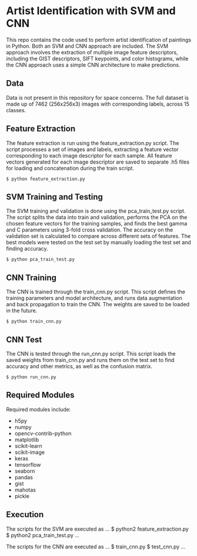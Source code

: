 # Artist Identification with SVM and CNN

This repo contains the code used to perform artist identification of paintings in Python. Both an SVM and CNN approach are included. The SVM approach involves the extraction of multiple image feature descriptors, including the GIST descriptors, SIFT keypoints, and color histograms, while the CNN approach uses a simple CNN architecture to make predictions.

## Data
Data is not present in this repository for space concerns. The full dataset is made up of 7462 (256x256x3) images with corresponding labels, across 15 classes. 

## Feature Extraction
The feature extraction is run using the feature_extraction.py script. The script processes a set of images and labels, extracting a feature vector corresponding to each image descriptor for each sample. All feature vectors generated for each image descriptor are saved to separate .h5 files for loading and concatenation during the train script.

```
$ python feature_extraction.py
```

## SVM Training and Testing
The SVM training and validation is done using the pca_train_test.py script. The script splits the data into train and validation, performs the PCA on the chosen feature vectors for the training samples, and finds the best gamma and C parameters using 3-fold cross validation. The accuracy on the validation set is calculated to compare across different sets of features. The best models were tested on the test set by manually loading the test set and finding accuracy.

```
$ python pca_train_test.py
```

## CNN Training
The CNN is trained through the train_cnn.py script. This script defines the training parameters and model architecture, and runs data augmentation and back propagation to train the CNN. The weights are saved to be loaded in the future.

```
$ python train_cnn.py
```

## CNN Test
The CNN is tested through the run_cnn.py script. This script loads the saved weights from train_cnn.py and runs them on the test set to find accuracy and other metrics, as well as the confusion matrix.

```
$ python run_cnn.py
```

## Required Modules
Required modules include:
- h5py
- numpy
- opencv-contrib-python
- matplotlib
- scikit-learn
- scikit-image
- keras
- tensorflow
- seaborn
- pandas
- gist
- mahotas
- pickle

## Execution
The scripts for the SVM are executed as
...
$ python2 feature_extraction.py
$ python2 pca_train_test.py
...

The scripts for the CNN are executed as
...
$ train_cnn.py
$ test_cnn.py
...